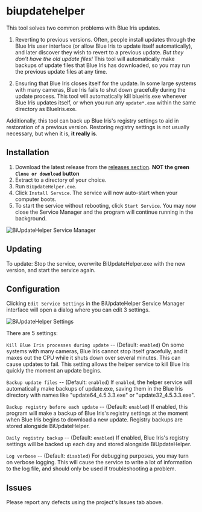 # biupdatehelper

This tool solves two common problems with Blue Iris updates.

1) Reverting to previous versions.  Often, people install updates through the Blue Iris user interface (or allow Blue Iris to update itself automatically), and later discover they wish to revert to a previous update.  *But they don't have the old update files!*  This tool will automatically make backups of update files that Blue Iris has downloaded, so you may run the previous update files at any time.

2) Ensuring that Blue Iris closes itself for the update.  In some large systems with many cameras, Blue Iris fails to shut down gracefully during the update process.  This tool will automatically kill blueiris.exe whenever Blue Iris updates itself, or when you run any `update*.exe` within the same directory as BlueIris.exe.

Additionally, this tool can back up Blue Iris's registry settings to aid in restoration of a previous version.  Restoring registry settings is not usually necessary, but when it is, **it really is**.

## Installation

1) Download the latest release from the [releases section](https://github.com/bp2008/biupdatehelper/releases). **NOT the green `Clone or download` button**
2) Extract to a directory of your choice.
3) Run `BiUpdateHelper.exe`.
4) Click `Install Service`.  The service will now auto-start when your computer boots.
5) To start the service without rebooting, click `Start Service`.  You may now close the Service Manager and the program will continue running in the background.

![BiUpdateHelper Service Manager](http://i.imgur.com/Ff4mFF0.png)

## Updating

To update: Stop the service, overwrite BiUpdateHelper.exe with the new version, and start the service again.

## Configuration

Clicking `Edit Service Settings` in the BiUpdateHelper Service Manager interface will open a dialog where you can edit 3 settings.

![BiUpdateHelper Settings](http://i.imgur.com/52fQxhq.png)

There are 5 settings:

`Kill Blue Iris processes during update` -- (Default: `enabled`) On some systems with many cameras, Blue Iris cannot stop itself gracefully, and it maxes out the CPU while it shuts down over several minutes.  This can cause updates to fail.  This setting allows the helper service to kill Blue Iris quickly the moment an update begins.

`Backup update files` -- (Default: `enabled`) If `enabled`, the helper service will automatically make backups of update.exe, saving them in the Blue Iris directory with names like "update64_4.5.3.3.exe" or "update32_4.5.3.3.exe".

`Backup registry before each update` -- (Default: `enabled`) If enabled, this program will make a backup of Blue Iris's registry settings at the moment when Blue Iris begins to download a new update. Registry backups are stored alongside BiUpdateHelper.

`Daily registry backup` -- (Default: `enabled`) If enabled, Blue Iris's registry settings will be backed up each day and stored alongside BiUpdateHelper.

`Log verbose` -- (Default: `disabled`) For debugging purposes, you may turn on verbose logging.  This will cause the service to write a lot of information to the log file, and should only be used if troubleshooting a problem.

## Issues

Please report any defects using the project's Issues tab above.

